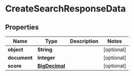 # CreateSearchResponseData

## Properties
Name | Type | Description | Notes
------------ | ------------- | ------------- | -------------
**object** | **String** |  |  [optional]
**document** | **Integer** |  |  [optional]
**score** | [**BigDecimal**](BigDecimal.md) |  |  [optional]
